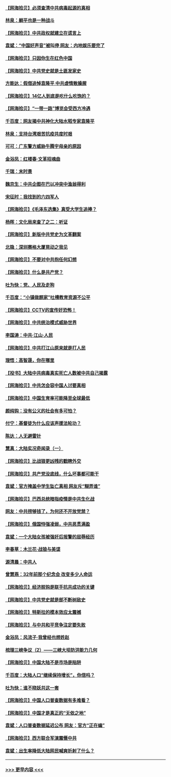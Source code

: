 #### [【网海拾贝】必须查清中共病毒起源的真相](../pages/nsc993/n12984276.md?t=05300252) 
#### [林泉：躺平也是一种战斗](../pages/nsc993/n12984194.md?t=05300252) 
#### [【网海拾贝】中共政权就建立在谎言上](../pages/nsc993/n12981880.md?t=05300252) 
#### [袁斌：“中国好声音”被叫停 网友：内地娱乐要完了](../pages/nsc993/n12981826.md?t=05300252) 
#### [【网海拾贝】只因你生在红色中国](../pages/nsc993/n12979096.md?t=05300252) 
#### [【网海拾贝】中共党史就是土匪发家史](../pages/nsc993/n12976478.md?t=05300252) 
#### [方能达：假借追悼袁隆平 中共虚情散臊腥](../pages/nsc993/n12976396.md?t=05300252) 
#### [【网海拾贝】14亿人到底是吃什么吃饱的？](../pages/nsc993/n12974125.md?t=05300252) 
#### [【网海拾贝】“一带一路”博览会受西方冷遇](../pages/nsc993/n12971787.md?t=05300252) 
#### [千百度：网友揭中共神化大陆水稻专家袁隆平](../pages/nsc993/n12971733.md?t=05300252) 
#### [林泉：支持台湾艰苦抗疫共度时艰](../pages/nsc993/n12971350.md?t=05300252) 
#### [可可：广东警方威胁牛腾宇母亲的原因](../pages/nsc993/n12971100.md?t=05300252) 
#### [金浴凤：红楼春·文革招魂曲](../pages/nsc993/n12970354.md?t=05300252) 
#### [千瑞：末时景](../pages/nsc993/n12970337.md?t=05300252) 
#### [魏京生：中共企图在巴以冲突中渔翁得利](../pages/nsc993/n12970286.md?t=05300252) 
#### [宋征时：我找到的六四军人](../pages/nsc993/n12970213.md?t=05300252) 
#### [【网海拾贝】《毛泽东选集》真受大学生追捧？](../pages/nsc993/n12968779.md?t=05300252) 
#### [杨晖：文化局来查了之二：听证](../pages/nsc993/n12966528.md?t=05300252) 
#### [【网海拾贝】新版中共党史为文革翻案](../pages/nsc993/n12967526.md?t=05300252) 
#### [北隐：深圳赛格大厦晃动之我见](../pages/nsc993/n12967393.md?t=05300252) 
#### [【网海拾贝】不要对中共抱任何幻想](../pages/nsc993/n12965222.md?t=05300252) 
#### [【网海拾贝】什么是共产党？](../pages/nsc993/n12962781.md?t=05300252) 
#### [吐为快：党、人民及走狗](../pages/nsc993/n12962747.md?t=05300252) 
#### [千百度：“小镇做题家”吐槽教育资源不公平](../pages/nsc993/n12962705.md?t=05300252) 
#### [【网海拾贝】CCTV的宣传好恐怖！](../pages/nsc993/n12959984.md?t=05300252) 
#### [【网海拾贝】中共统治模式威胁世界](../pages/nsc993/n12957622.md?t=05300252) 
#### [李国涛：中共‧江山‧人民](../pages/nsc993/n12957502.md?t=05300252) 
#### [【网海拾贝】中共打江山原来就是打人民](../pages/nsc993/n12954345.md?t=05300252) 
#### [理悟：高智晟，你在哪里](../pages/nsc993/n12953115.md?t=05300252) 
#### [【投书】大陆中共病毒真实死亡人数被中共自己揭露](../pages/nsc993/n12953050.md?t=05300252) 
#### [【网海拾贝】中共怎会容中国人讨要真相](../pages/nsc993/n12952161.md?t=05300252) 
#### [【网海拾贝】中国生育率可能降至全球最低](../pages/nsc993/n12948793.md?t=05300252) 
#### [颜纯钩：没有公义的社会有多可怕？](../pages/nsc993/n12947626.md?t=05300252) 
#### [付宁：基督徒为什么应该声援法轮功？](../pages/nsc993/n12947233.md?t=05300252) 
#### [陈达：人无避雷针](../pages/nsc993/n12947098.md?t=05300252) 
#### [慧真：大陆实况奇闻录（一）](../pages/nsc993/n12945811.md?t=05300252) 
#### [【网海拾贝】比战狼更凶残的戳瞎外交](../pages/nsc993/n12945717.md?t=05300252) 
#### [【网海拾贝】共产党没底线，什么坏事都可能干](../pages/nsc993/n12942090.md?t=05300252) 
#### [袁斌：官方掩盖中学生坠亡真相 网友斥“糊弄谁”](../pages/nsc993/n12942029.md?t=05300252) 
#### [【网海拾贝】巴西总统暗指疫情是中共生化战](../pages/nsc993/n12938999.md?t=05300252) 
#### [网友：中共捞够钱了，为何还不开放党禁？](../pages/nsc993/n12938952.md?t=05300252) 
#### [【网海拾贝】俄国恃强凌弱，中共恶贯满盈](../pages/nsc993/n12936626.md?t=05300252) 
#### [袁斌：一个大陆女孩被强奸后报警的屈辱经历](../pages/nsc993/n12936547.md?t=05300252) 
#### [李春草：木兰花·战狼与美谍](../pages/nsc993/n12935995.md?t=05300252) 
#### [源清晨：中共人](../pages/nsc993/n12935589.md?t=05300252) 
#### [曾慧燕：32年前那个纪念会 改变多少人命运](../pages/nsc993/n12934233.md?t=05300252) 
#### [【网海拾贝】经济脱钩是联手抗共成功的关键](../pages/nsc993/n12934176.md?t=05300252) 
#### [【网海拾贝】中共党史就是部不断树敌史](../pages/nsc993/n12932844.md?t=05300252) 
#### [【网海拾贝】特斯拉的模本效应太震撼](../pages/nsc993/n12925626.md?t=05300252) 
#### [【网海拾贝】与中共和平竞争注定要失败](../pages/nsc993/n12923326.md?t=05300252) 
#### [金浴凤：风流子‧我曾经也想姓赵](../pages/nsc993/n12920911.md?t=05300252) 
#### [梳理三峡争议（2）——三峡大坝防洪能力几何](../pages/nsc993/n12920173.md?t=05300252) 
#### [【网海拾贝】中国大陆不是市场是陷阱](../pages/nsc993/n12920143.md?t=05300252) 
#### [千百度：大陆人口“继续保持增长”，你信吗？](../pages/nsc993/n12918946.md?t=05300252) 
#### [吐为快：谁不晓妖共这一套](../pages/nsc993/n12918941.md?t=05300252) 
#### [【网海拾贝】中国人口普查数据有多难看？](../pages/nsc993/n12917822.md?t=05300252) 
#### [【网海拾贝】中国才是真正的“无依之地”](../pages/nsc993/n12915845.md?t=05300252) 
#### [袁斌：人口普查数据延迟公布 网友：官方“正在编”](../pages/nsc993/n12915748.md?t=05300252) 
#### [【网海拾贝】西方联合军演震慑中共](../pages/nsc993/n12913466.md?t=05300252) 
#### [袁斌：出生率降低大陆网民喊爽折射了什么？](../pages/nsc993/n12913365.md?t=05300252) 

----
#### [ >>> 更早内容 <<< ](../indexes/nsc993-earlier.md)
